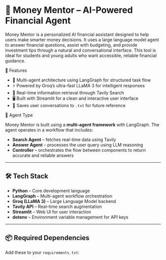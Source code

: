 # 💸 Money Mentor – AI-Powered Financial Agent

Money Mentor is a personalized AI financial assistant designed to help users make smarter money decisions. It uses a large language model agent to answer financial questions, assist with budgeting, and provide investment tips through a natural and conversational interface. This tool is ideal for students and young adults who want accessible, reliable financial guidance.

 🚀 Features

- 🧠 Multi-agent architecture using LangGraph for structured task flow
- ⚡ Powered by Groq’s ultra-fast LLaMA 3 for intelligent responses
- 🔎 Real-time information retrieval through Tavily Search
- 🖥 Built with Streamlit for a clean and interactive user interface
- 📄 Saves user conversations to `.txt` for future reference


 🤖 Agent Type

Money Mentor is built using a **multi-agent framework** with LangGraph. The agent operates in a workflow that includes:

- **Search Agent** – fetches real-time data using Tavily  
- **Answer Agent** – processes the user query using LLM reasoning  
- **Controller** – orchestrates the flow between components to return accurate and reliable answers

---

## 🛠️ Tech Stack

- **Python** – Core development language
- **LangGraph** – Multi-agent workflow orchestration
- **Groq (LLaMA 3)** – Large Language Model backend
- **Tavily API** – Real-time search augmentation
- **Streamlit** – Web UI for user interaction
- **dotenv** – Environment variable management for API keys

---

## 📦 Required Dependencies

Add these to your `requirements.txt`:

